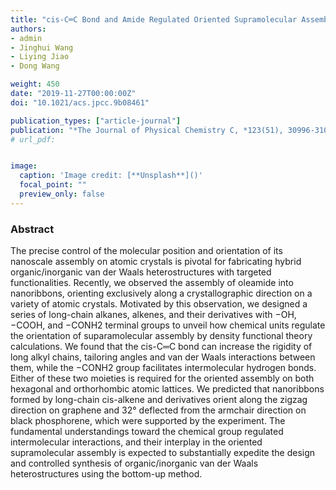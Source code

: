 ```yaml
---
title: "cis-C═C Bond and Amide Regulated Oriented Supramolecular Assembly on Two-Dimensional Atomic Crystals"
authors:
- admin
- Jinghui Wang
- Liying Jiao
- Dong Wang

weight: 450
date: "2019-11-27T00:00:00Z"
doi: "10.1021/acs.jpcc.9b08461"

publication_types: ["article-journal"]
publication: "*The Journal of Physical Chemistry C, *123(51), 30996-31002"
# url_pdf:


image:
  caption: 'Image credit: [**Unsplash**]()'
  focal_point: ""
  preview_only: false
---
```


### Abstract 

The precise control of the molecular position and orientation of its nanoscale assembly on atomic crystals is pivotal for fabricating hybrid organic/inorganic van der Waals heterostructures with targeted functionalities. Recently, we observed the assembly of oleamide into nanoribbons, orienting exclusively along a crystallographic direction on a variety of atomic crystals. Motivated by this observation, we designed a series of long-chain alkanes, alkenes, and their derivatives with −OH, −COOH, and −CONH2 terminal groups to unveil how chemical units regulate the orientation of suparamolecular assembly by density functional theory calculations. We found that the cis-C═C bond can increase the rigidity of long alkyl chains, tailoring angles and van der Waals interactions between them, while the −CONH2 group facilitates intermolecular hydrogen bonds. Either of these two moieties is required for the oriented assembly on both hexagonal and orthorhombic atomic lattices. We predicted that nanoribbons formed by long-chain cis-alkene and derivatives orient along the zigzag direction on graphene and 32° deflected from the armchair direction on black phosphorene, which were supported by the experiment. The fundamental understandings toward the chemical group regulated intermolecular interactions, and their interplay in the oriented supramolecular assembly is expected to substantially expedite the design and controlled synthesis of organic/inorganic van der Waals heterostructures using the bottom-up method.
